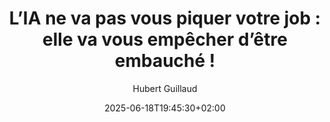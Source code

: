 ---
layout: post
title: "L’IA ne va pas vous piquer votre job : elle va vous empêcher d’être embauché !"
link: "https://framablog.org/2025/06/08/l-ia-ne-va-pas-vous-piquer-votre-job-elle-va-vous-empecher-d-etre-embauche"
author: Hubert Guillaud
published_date: 28/03/2025
description: "Dans le monde du recrutement, les CV ne sont plus vraiment lus par des humains. Le problème, c’est que les scores produits sur ceux-ci pour les trier sont profondément problématiques. Les logiciels de tris de candidatures cherchent à produire des correspondances entre les compétences des candidats et ceux des employés et à prédire les personnalités… sans grand succès. Bien souvent, ils produisent surtout des approximations généralisées masquées sous des scores qui semblent neutres et objectifs.
Problèmes : ces systèmes peinent à favoriser la diversité plutôt que la similarité. Ils répliquent, amplifient et obfusquent les discriminations plutôt que de réduire les biais de décisions des recruteurs."
language: fr
categories: "Liens"
tags: "ia travail"
og-tags: "ia travail"
date: "2025-06-18T19:45:30+02:00"
permalink: /:categories/:year/:month/:day/:title/
---